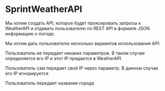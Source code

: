 # SprintWeatherAPI
Мы хотим создать API, которое будет проксировать запросы к WeatherAPI и отдавать пользователю по REST API в формате JSON информацию о погоде.


Мы хотим дать пользователю несколько вариантов использования API:

Пользователь не передает никаких параметров. В таком случае определяется его IP и этот IP предается в WeatherAPI

Пользователь сам передает свой IP через параметр. В данном случае его IP игнорируется

Пользователь передает название города
